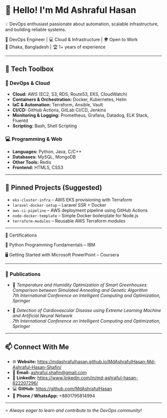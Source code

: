 # 👋 Hello! I'm Md Ashraful Hasan
💡 DevOps enthusiast passionate about automation, scalable infrastructure, and building reliable systems.

🚀 DevOps Engineer | 💻 Cloud & Infrastructure | 🌍 Open to Work  
📍 Dhaka, Bangladesh | 🏆 1+ years of experience

---

## 🧰 Tech Toolbox

### 🚀 DevOps & Cloud
- **Cloud:** AWS (EC2, S3, RDS, Route53, EKS, CloudWatch)
- **Containers & Orchestration:** Docker, Kubernetes, Helm
- **IaC & Automation:** Terraform, Ansible, Vault
- **CI/CD:** GitHub Actions, GitLab CI/CD, Jenkins
- **Monitoring & Logging:** Prometheus, Grafana, Datadog, ELK Stack, Fluentd
- **Scripting:** Bash, Shell Scripting

### 💻 Programming & Web
- **Languages:** Python, Java, C/C++
- **Databases:** MySQL, MongoDB
- **Other Tools:** Redis 
- **Frontend:** HTML5, CSS3

---

## 📌 Pinned Projects (Suggested)
- `eks-cluster-infra` – AWS EKS provisioning with Terraform
- `laravel-docker-setup` – Laravel SSR + Docker
- `aws-ci-pipeline` – AWS deployment pipeline using GitHub Actions
- `node-docker-template` – Simple Docker boilerplate for Node.js
- `terraform-modules` – Reusable AWS Terraform modules
---
📜 Certifications

🐍 Python Programming Fundamentals – IBM

🖥️ Getting Started with Microsoft PowerPoint – Coursera

---

### 🧪 Publications
- 📄 *Temperature and Humidity Optimization of Smart Greenhouses: Comparison between Simulated Annealing and Genetic Algorithm*  
  _7th International Conference on Intelligent Computing and Optimization, Springer_

- 📄 *Detection of Cardiovascular Disease using Extreme Learning Machine and Artificial Neural Network*  
  _7th International Conference on Intelligent Computing and Optimization, Springer_

---

## 📫 Connect With Me
- 🌐 **Website:** https://mdashrafulhasan.github.io/MdAshrafulHasan-Md-Ashraful-Hasan-Shafin/
- 📧 **Email:** ashraful.shafin@gmail.com
- 💼 **LinkedIn:** https://www.linkedin.com/in/md-ashraful-hasan-822207296/
- 💻 **GitHub:** https://github.com/MdAshrafulHasan
- 📱 **Phone / WhatsApp:** +8801795814994

---

⭐ _Always eager to learn and contribute to the DevOps community!_


<!--
**MdAshrafulHasan/MdAshrafulHasan** is a ✨ _special_ ✨ repository because its `README.md` (this file) appears on your GitHub profile.

Here are some ideas to get you started:

- 🔭 I’m currently working on ...
- 🌱 I’m currently learning ...
- 👯 I’m looking to collaborate on ...
- 🤔 I’m looking for help with ...
- 💬 Ask me about ...
- 📫 How to reach me: ...
- 😄 Pronouns: ...
- ⚡ Fun fact: ...
-->
